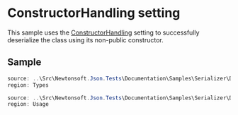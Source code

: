 ﻿# ConstructorHandling setting

This sample uses the [ConstructorHandling](T:Newtonsoft.Json.ConstructorHandling) setting to successfully deserialize the class using its non-public constructor.

## Sample

```csharp Types
source: ..\Src\Newtonsoft.Json.Tests\Documentation\Samples\Serializer\DeserializeConstructorHandling.cs
region: Types
```

```csharp Usage
source: ..\Src\Newtonsoft.Json.Tests\Documentation\Samples\Serializer\DeserializeConstructorHandling.cs
region: Usage
```
